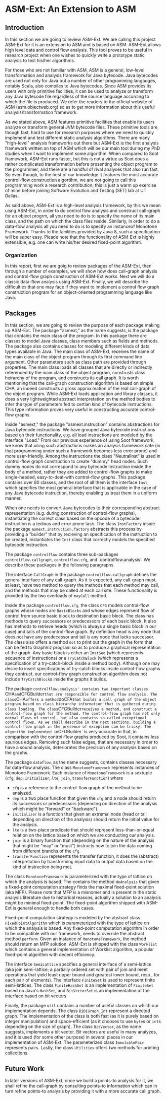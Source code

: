 # ASM-Ext: An Extension to ASM

## Introduction
In this section we are going to review ASM-Ext. We are calling this project ASM-Ext for it is an extension
to ASM and is based on ASM. ASM-Ext allows high level data and control flow analysis. This tool proves to be
useful in research project when one wishes to quickly write a prototype static analysis to test his/her
algorithms.

For those who are not familiar with ASM, ASM is a general, low-level transformation and analysis framework
for Java bytecode. Java bytecodes are used not only for Java but a number of other programming langauges,
notably Scala, also compiles to Java bytecodes. Since ASM provides its users with only primitive facilities,
it can be used to analyze or transform any Java bytecode file regardless of the source language according to
which the file is produced. We refer the readers to the official website of ASM (asm.objectweb.org) so as to
get more information about this useful analysis/transformation framework.

As we stated above, ASM features primitive facilities that enable its users analyze or transform general JVM
bytecode files. These primitive tools are, though fast, hard to use for research purposes where we need to
quickly implement and test different static analysis algorithms. There are many "high-level" analysis frameworks
out there but ASM-Ext is the first analysis framework written on top of ASM which will be our main tool
during my PhD studies when I want to implement some algorithm. When compared to Soot framework, ASM-Ext runs
faster, but this is not a virtue as Soot does a rather complicated transformation before presenting the object
program to the programmer, and there are a handful of rival analyses that also run fast. So even though, to the
best of our knowledge it features the most accurate control-flow construction algortihm, we are not going to call
this programming work a research contribution; this is just a warm up exercise of mine before joining Software
Evolution and Testing (SET) lab at UT Dallas.

As said above, ASM-Ext is a high-level analysis framework, by this we mean uisng ASM-Ext, in order to do control
flow analysis and construct call-graph for an object progrm, all you need to do is to specify the name of
its main class, and the path on which the class files reside. Similarly, in order to do a data-flow analysis
all you need to do is to specify an instanceof Monotone Framework. Thanks to the facilities provided by
Java 8, such a specification will be super easy. Pleade note that the functionality of ASM-Ext is highly
extensible, e.g. one can write his/her desired fixed-point algorithm.

### Organization

In this report, first we are goig to review packages of the ASM-Ext, then through a number of examples, we
will show how does call-graph analysis and control-flow graph construction of ASM-Ext works. Next we will do a
classic data-flow analysis using ASM-Ext. Finally, we will describe the difficulties that one may face if
they want to implement a control flow graph construction program for an object-oriented programming language
like Java.

## Packages

In this section, we are going to review the purpose of each package making up ASM-Ext. The package "asmext,"
as the name suggests, is the package that contains the main class of the program. In this package there
are classes to model Java classes, class members such as fields and methods. The package also contains
classes for modeling different kinds of data types available in Java. The main class of ASM-Ext, receives
the name of the main class of the object program through its first command line argument. Other parameters
such as class path are provided through properties. The main class loads all classes that are directly or
indirectly referenced by the main class of the object program, construsts class heirarchy of the program,
and constructs its call graph. It is worth mentioning that the call-graph construction algorithm is based on
simple CHA, an indeed constructs a gross approximation of the real call-graph of the object program. While
ASM-Ext loads application and library classes, it does a very lightweighted abstract interpretation on the
method bodies to infer the type of parameters fed to certian kind of bytecode instructions. This type
information proves very useful in constructing accurate control-flow graphs.

Inside "asmext," the package "asmext.instruction" contains abstractions for Java bytecode instructions. We
have grouped Java bytecode instructions based on their functionality, e.g. all load instructions are modeled
by the interface "Load." From our previous experience of using Soot framework, we know that using such
abstractions makes an analysis framework safe (in that programming under such a framework becomes less error
prone) and more user-friendly. Among the instructions the class "NeutralInst" is used in control-flow graph
construction to create "dummy" head nodes. Such dummy nodes do not correspond to any bytecode instruction
inside the body of a method, rather they are added to control-flow graphs to make single-headed,
easy-to-deal-with control-flow graphs. This package contains over 80 classes, and the root of all them is
the interface `Inst`, which specifies the most general interface that is applicable in the case of any Java
bytecode instruction, thereby enabling us treat them in a uniform manner.

When one needs to convert Java bytecodes to their corresponding abstract representation (e.g. during
construction of control-flow graphs), instantiating the correct class based on the opcode of a bytecode
instruction is a tedious and error prone task. The class `InstFactory` inside the package
`asmext.instruction.factory` abstracts this process by providing a "builder" that by recieving an
specification of the instruction to be created, instantiates the `Inst` class that correctly models the
specified bytecode instruction.

The package `controlflow` contains three sub-packages `controlflow.callgraph`, `controlflow.cfg`, and
`controlflow.analysis'. We describe these packages in the following paragraphs.

The interface `CallGraph` in the package `controlflow.callgraph` defines the general interface of any
call-graph. As it is expected, any call-graph must, at least, have two method to query the methods that
each method may call, and the methods that may be called at each call site. These functionality is provided
by the two overloads of `mayCall` method.

Inside the package `controlflow.cfg`, the class `CFG` models control-flow graphs whose nodes are `BasicBlocks`
and whose edges represent flow of control from source basic block to destination basic block. The class has
methods to query successors or predecessors of each basic block. It also has methods to retrieve heads
(which is always a single basic block in our case) and tails of the control-flow graph. By definition head
is any node that does not have any predecessor and tail is any node that lacks successor. The class also
offers a method `dot` to print out the graph in the form that can be fed to GraphViz program so as to 
produce a graphical representation of the graph. Any basic block is either an `InstSeq` (which represents
sequence of instructions) or a `TryCatchBlock` (which represents a specification of a try-catch-block inside
a method body). Although one may desire to insert specifications of try-catch blocks inside control-flow
graphs they contruct, our control-flow graph construction algorithm does not include `TryCatchBlock`s inside
the graphs it builds.

The package `controlflow.analysis' contains two important classes `CHA` and `CFGBuilder` that are responsible
for control flow analysis. The class `CHA` offers a method `doCFA` that builds a call graph of the object
program based on class hierarchy information that is gathered during class loading. The class `CFGBuilder`
receives a method, and construct a control-flow graph for the method. The control-flow graph has not only
normal flows of control, but also contains so-called exceptional control flows. As we shall describe in the
next sections, building a control-flow graph in the presence of exception can be tricky. The algorithm
implemented in `CFGBuilder` is very accurate in that, in comparison with the control-flow graphs produced
by Soot, it contains less spurious edges. Removing such false edges, that are necessary in order to have a
sound analysis, deteriorates the precision of any analysis based on the graphs.

The package `dataflow`, as the name suggests, contains classes necessary for data-flow analysis. The class
`MonotoneFramework` represents instances of Monotone Framework. Each instance of `MonotoneFramework` is a
sextuple (`cfg`, `dep`, `initializer`, `lte`, `join`, `transferFunction`) where

* `cfg` is a reference to the control-flow graph of the method to be analyzed.
* `dep` is a two place function that given the `cfg` and a node should return its successors or predecessors
(depending on direction of the analysis which might be "forward" or "backward").
* `initializer` is a function that given an extremal node (head or tail depending on direction of the
analysis) should return the initial value for the analysis.
* `lte` is a two-place predicate that should represent less-than-or-equal relation on the lattice based on
which we are conducting our analysis.
* `join` is a binary function that (depending on the nature of the analysis that might be "may" or "must")
instructs how to join the data coming from different branchs of the `cfg`.
* `transferFunction` represents the transfer function, it does the (abstract) interpretation by transforming
input data to output data based on the kind of instruction being met.

The class `MonotoneFramework` is parameterized with the type of lattice on which the analysis is based. The
contains the method `doAnalysis` that given a fixed-point computation strategy finds the maximal fixed-point
solution (aka MFP). Please note that MFP is a misnomer and is present in the static analysis literature due
to historical reasons; actually a solution to an analysis might be minimal fixed-point. The fixed-point 
algorithm shipped with ASM-Ext is general enough to handle both cases.

Fixed-point computation strategy is modeled by the abstract class `FixedPointAlgorithm` which is parameterized
with the type of lattice on which the analysis is based. Any fixed-point computation algorithm in order to be
compatible with our framework, needs to override the abstract method `perform`. Given an instance of
`MonotoneFramework`, the method should return an MFP solution. ASM-Ext is shipped with the class `Worklist`
which contains a general implementation of Worklist algorithm, a popular fixed-point algorithm with decent
efficiency.

The interface `SemiLattice` specifies a general interface of a semi-lattice (aka join semi-lattice; a partially
ordered set with pair of join and meet operations that yield least upper bound and greatest lower bound, resp.,
for each pair of elements). The interface `FiniteSet` is used to represent finite semi-lattices. The class
`FiniteHashSet` is an implementation of `FiniteSet` based on Java's `HashSet`, and `BitVectorSet` is an
implementation of the interface based on bit vectors.

Finally, the package `util` contains a number of useful classes on which our implementation depends. The class
`BiDiGraph_Int` represent a directed graph. The implementation of the class is both fast (as it is purely
based on integer manipulation) and space-efficient (as it chooses to use `byte`s or `int`s depending on the
size of graph). The class `BitVector`, as the name suggests, implements a bit vector. Bit vectors are useful
in many analyzes, and it is used (for some other purpose) in several places in our implementation of ASM-Ext.
The parameterized class `ImmutablePair` represents pairs. Lastly, the class `Utilities` offers two methods
for printing collections.

## Future Work

In later versions of ASM-Ext, once we build a points-to analysis for it, we shall refine the call-graph by
consulting points-to information which can in turn refine points-to analysis by providing it with a more
accurate call graph. 

